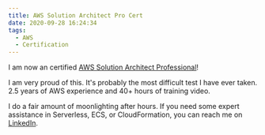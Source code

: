 ```yaml
---
title: AWS Solution Architect Pro Cert
date: 2020-09-28 16:24:34
tags:
  - AWS
  - Certification
---
```


I am now an certified [AWS Solution Architect Professional](https://www.youracclaim.com/badges/dd8154b4-ccf9-46ce-a5c6-2bdb7dfc99fc/linked_in)!

I am very proud of this. It's probably the most difficult test I have ever taken. 2.5 years of AWS experience and 40+ hours of training video.

<!-- more -->

I do a fair amount of moonlighting after hours. If you need some expert assistance in Serverless, ECS, or CloudFormation, you can reach me on [LinkedIn](https://www.linkedin.com/in/ibliskavka).
